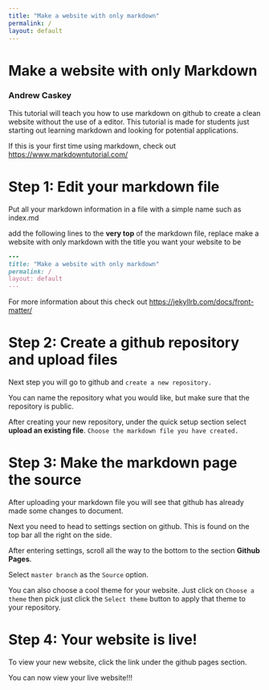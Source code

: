```yaml
---
title: "Make a website with only markdown" 
permalink: /
layout: default 
---
```



# **Make a website with only Markdown** 
### Andrew Caskey ###




This tutorial will teach you how to use markdown on github to create a clean website without the use of a editor. This tutorial is made for students just starting out learning markdown and looking for potential applications. 

If this is your first time using markdown, check out https://www.markdowntutorial.com/ 

# Step 1: Edit your markdown file 

Put all your markdown information in a file with a simple name such as index.md

add the following lines to the **very top** of the markdown file, replace make a website with only markdown with the title you want your website to be

``` ruby
---
title: "Make a website with only markdown"
permalink: /
layout: default 
---
```


For more information about this check out https://jekyllrb.com/docs/front-matter/


# Step 2: Create a github repository and upload files

Next step you will go to github and `create a new repository.` 

You can name the repository what you would like, but make sure that the repository is public.

After creating your new repository, under the quick setup section select **upload an existing file**. `Choose the markdown file you have created.`

# Step 3: Make the markdown page the source
After uploading your markdown file you will see that github has already made some changes to document. 

Next you need to head to settings section on github. This is found on the top bar all the right on the side. 


After entering settings, scroll all the way to the bottom to the section **Github Pages**. 

Select `master branch` as the `Source` option. 

You can also choose a cool theme for your website. Just click on `Choose a theme` then pick just click the `Select theme` button to apply that theme to your repository. 

# Step 4: Your website is live!
To view your new website, click the link under the github pages section. 

You can now view your live website!!!

